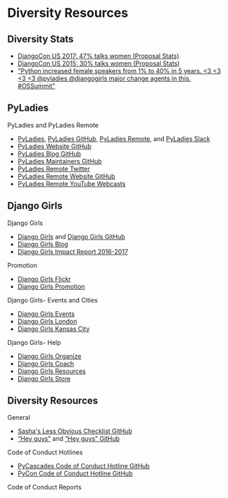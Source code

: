 # Diversity Resources

<!--
https://2016.djangocon.us/diversity/ | Diversity
https://2016.djangocon.us/blog/2016/08/31/code-conduct-transparency-report-youtube-comments/
https://2016.djangocon.us/blog/2016/07/19/thank-you-diversity-sponsors/
https://2016.djangocon.us/blog/2016/06/14/child-care-djangocon-us/
https://2016.djangocon.us/blog/2016/06/07/assisted-listening-devices/
40% talks by women
https://2016.djangocon.us/blog/2016/05/30/early-bird-ticket-warning/

https://2015.djangocon.us/schedule/presentation/72/ | Presentation: How to Practice Inclusion and Benefit Django | DjangoCon in Austin, TX

http://ericholscher.com/blog/2018/feb/13/conference-mentorship/ | Conference Mentorship — Eric Holscher - Surfing in Kansas
http://ericholscher.com/blog/2017/dec/2/breaking-cliques-at-events/
http://ericholscher.com/blog/2017/aug/2/pacman-rule-conferences/ | The Pac-Man Rule at Conferences — Eric Holscher - Surfing in Kansas

https://nedbatchelder.com/blog/201711/toxic_experts.html
https://www.newyorker.com/science/elements/after-years-of-abusive-e-mails-the-creator-of-linux-steps-aside | After Years of Abusive E-mails, the Creator of Linux Steps Aside | The New Yorker

Broken stair

http://melissacollom.com/info/ | About — Melissa Collom
https://emptysqua.re/blog/coaching-for-first-time-pygotham-speakers/ | Help Me Offer Coaching to First-Time PyGotham Speakers
https://twitter.com/jessejiryudavis/status/1113482033983107072

http://heats.life/blog/2017/08/04/conferences

https://www.ncwit.org/resources/ncwit-tips-13-tips-make-technical-conferences-more-inclusive/ncwit-tips-13-tips-make | NCWIT Tips: 13 Tips to Make Technical Conferences More Inclusive | National Center for Women & Information Technology
https://dev.to/binarycodess/women-in-tech-we-need-you

http://incl.ca/excluded-confoo-speaker-dinner-happened-made-feel/ | Excluded from Confoo speaker dinner - what happened and how it made me feel. - Part of a Whole

https://twitter.com/ubernostrum/status/1077032766657548288 | James Bennett on Twitter: "The only possible thing this requirement does for PyCon is privilege experienced members of the regular conference-circuit clique over less-experienced speakers. Is that the message they want to send? Especially since a tutorial pays $1000+ to the speaker?… https://t.co/lFhO38gcpI"

https://twitter.com/joshsimmons/status/1111292871594774529
-->

## Diversity Stats

* [DjangoCon US 2017: 47% talks women (Proposal Stats)](https://2017.djangocon.us/news/proposal-statistics)
* [DjangoCon US 2015: 30% talks women (Proposal Stats)](https://2015.djangocon.us/blog/2015/07/20/proposal-stats)
* ["Python increased female speakers from 1% to 40% in 5 years. <3 <3 <3 <3 @pyladies @djangogirls major change agents in this. #OSSummit"](https://twitter.com/drnikki/status/908465327234629632)

## PyLadies

PyLadies and PyLadies Remote
* [PyLadies](http://www.pyladies.com), [PyLadies GitHub](https://github.com/pyladies), [PyLadies Remote](https://tlk.io/pyladiesremote), and [PyLadies Slack](http://slackin.pyladies.com)
* [PyLadies Website GitHub](https://github.com/pyladies/pyladies)
* [PyLadies Blog GitHub](https://github.com/pyladies/pyladies-blog)
* [PyLadies Maintainers GitHub](https://github.com/pyladies/pyladies-maintainers)
* [PyLadies Remote Twitter](https://twitter.com/pyladiesremote)
* [PyLadies Remote Website GitHub](https://github.com/pyladies-remote/website)
* [PyLadies Remote YouTube Webcasts](https://www.youtube.com/channel/UCyVogtilYlp1B1ZeFdnmDxQ)

<!--
https://github.com/pyladies/project-admin-logisitics
https://twitter.com/pyladies/status/1172228140724293632
https://github.com/pyladies/global-organizing/issues/32 | RFC: PyLadies Global Council Selection Process · Issue #32 · pyladies/global-organizing
https://github.com/pyladies/global-organizing/issues/33 | RFC: PyLadies Projects · Issue #33 · pyladies/global-organizing
https://www.pyladies.com/blog/Important-PyLadies-Update/important-pyladies-update/

PyLadies History
https://twitter.com/pydanny/status/1008828986787430402 | Daniel Roy Greenfeld on Twitter: "There was an enormous amount of early resistance to PyLadies, including by people (of all genders/backgrounds) who now are stalwarts of diversity. It's wonderful to see how many people have come around.… https://t.co/IL1IEpxJuu"
https://www.flickr.com/photos/pydanny/5670718476/in/dateposted-public/ | Pyladies inception moment! | Daniel Roy Greenfeld | Flickr
-->

## Django Girls

Django Girls
* [Django Girls](https://djangogirls.org) and [Django Girls GitHub](https://github.com/DjangoGirls) 
* [Django Girls Blog](http://blog.djangogirls.org)
* [Django Girls Impact Report 2016-2017](https://djangogirls.org/2016-2017)

Promotion
* [Django Girls Flickr](https://www.flickr.com/photos/djangogirls)
* [Django Girls Promotion](https://organize.djangogirls.org/promotion)

Django Girls- Events and Cities
* [Django Girls Events](https://djangogirls.org/events)
* [Django Girls London](https://djangogirls.org/london)
* [Django Girls Kansas City](https://djangogirls.org/kansascity)

Django Girls- Help
* [Django Girls Organize](http://organize.djangogirls.org)  
* [Django Girls Coach](http://coach.djangogirls.org)  
* [Django Girls Resources](https://github.com/DjangoGirls/resources) 
* [Django Girls Store](https://store.djangogirls.org)

## Diversity Resources

General
* [Sasha's Less Obvious Checklist GitHub](https://github.com/mxsasha/lessobviouschecklist)
* [“Hey guys”](https://heyguys.cc) and [“Hey guys” GitHub](https://github.com/williln/heyguys.cc)

Code of Conduct Hotlines
* [PyCascades Code of Conduct Hotline GitHub](https://github.com/cache-rules/coc-hotline)
* [PyCon Code of Conduct Hotline GitHub](https://github.com/PyCon/coc-hotline)

<!--
https://twitter.com/di_codes/status/1111464752713269248
https://conducthotline.com/pages/about
https://github.com/theacodes/conducthotline.com

https://github.com/Mariatta/enhanced-coc-hotline/pull/31 | Make this a generic hotline / call forwarder service. by Mariatta · Pull Request #31 · Mariatta/enhanced-coc-hotline

https://www.nexmo.com/blog/2018/11/15/pycascades-code-of-conduct-hotline-nexmo-voice-api-dr/?sf95336207=1 | Enhancing PyCascades Code of Conduct Hotline with Nexmo Voice API
-->

Code of Conduct Reports

<!--
https://medium.com/@mxsash/how-and-why-we-improved-djangocon-europes-code-of-conduct-8c203eb591ee | How and why we improved DjangoCon Europe’s Code of Conduct

Code of Conduct Design
https://adainitiative.org/2014/02/18/howto-design-a-code-of-conduct-for-your-community/ | HOWTO design a code of conduct for your community | Ada Initiative
http://confcodeofconduct.com/ | Conference Code of Conduct
http://geekfeminism.wikia.com/wiki/Conference_anti-harassment/Policy | Conference anti-harassment/Policy | Geek Feminism Wiki | FANDOM powered by Wikia

https://twitter.com/frameshiftllc/status/971151691130089472 | FrameShiftConsulting on Twitter: "Help requested: We're looking for descriptions of real-world code of conduct reports and how they were handled, to add to a new CC BY-SA licensed guide to handing CoC reports. Links please? Thank you!"

DjangoCon
https://2017.djangocon.us/news/conduct-report/ | Code of Conduct Transparency Report | DjangoCon US

PyCon
https://us.pycon.org/2018/about/code-of-conduct/ | Code of Conduct | PyCon 2018 in Cleveland, Ohio
https://pycon.blogspot.com/2018/04/code-of-conduct-updates-for-pycon-2018.html | Code of Conduct Updates for PyCon 2018
https://pycon.blogspot.com/2018/06/pycon-2018-code-of-conduct-transparency.html | PyCon 2018 Code of Conduct Transparency Report
https://pycon.blogspot.com/2013/03/pycon-response-to-inappropriate.html?m=1 | PyCon&#39;s response to an inappropriate incident on March 17th

PyCascades
https://www.pycascades.com/news/15-pycascades-code-conduct-transparency-report/ | Code of Conduct Transparency Report - PyCascades

PyGotham
https://2018.pygotham.org/2018/11/11/code-of-conduct-transparency-report/ | Code of Conduct Transparency Report - PyGotham 2018
https://2017.pygotham.org/2017/10/11/code-of-conduct-transparency/ | Code of conduct transparency report - PyGotham 2017
https://late.am/post/2018/04/27/diversity-at-pygotham-2018.html | Diversity at PyGotham « late.am

DJangoCon EU
https://2018.djangocon.eu/news/coc-transparency/ | Code of Conduct transparency report – DjangoCon Europe 2018
https://2017.djangocon.eu/code-of-conduct-transparency-report/ | Code of Conduct Transparency report -

Write the Docs
http://www.writethedocs.org/conf/eu/2016/news/code-of-conduct-report/ | Code of Conduct Transparency Report - Write the Docs Europe 2016
-->
